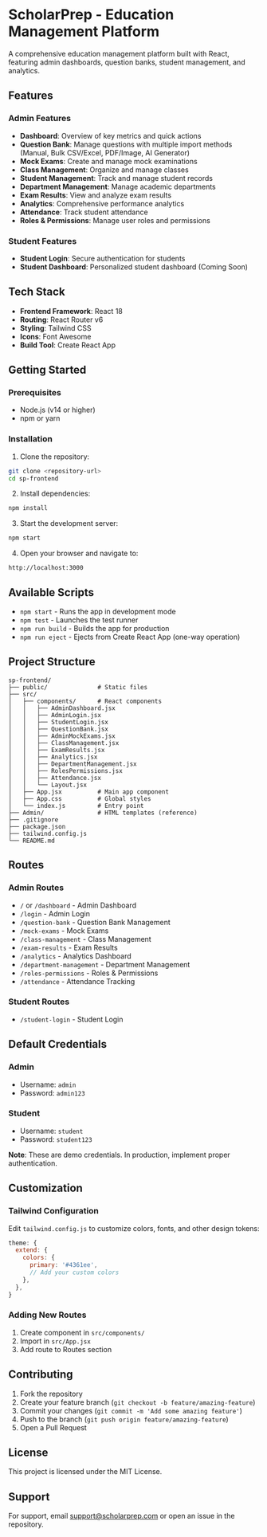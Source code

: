 # ScholarPrep - Education Management Platform

A comprehensive education management platform built with React, featuring admin dashboards, question banks, student management, and analytics.

## Features

### Admin Features
- **Dashboard**: Overview of key metrics and quick actions
- **Question Bank**: Manage questions with multiple import methods (Manual, Bulk CSV/Excel, PDF/Image, AI Generator)
- **Mock Exams**: Create and manage mock examinations
- **Class Management**: Organize and manage classes
- **Student Management**: Track and manage student records
- **Department Management**: Manage academic departments
- **Exam Results**: View and analyze exam results
- **Analytics**: Comprehensive performance analytics
- **Attendance**: Track student attendance
- **Roles & Permissions**: Manage user roles and permissions

### Student Features
- **Student Login**: Secure authentication for students
- **Student Dashboard**: Personalized student dashboard (Coming Soon)

## Tech Stack

- **Frontend Framework**: React 18
- **Routing**: React Router v6
- **Styling**: Tailwind CSS
- **Icons**: Font Awesome
- **Build Tool**: Create React App

## Getting Started

### Prerequisites

- Node.js (v14 or higher)
- npm or yarn

### Installation

1. Clone the repository:
```bash
git clone <repository-url>
cd sp-frontend
```

2. Install dependencies:
```bash
npm install
```

3. Start the development server:
```bash
npm start
```

4. Open your browser and navigate to:
```
http://localhost:3000
```

## Available Scripts

- `npm start` - Runs the app in development mode
- `npm test` - Launches the test runner
- `npm run build` - Builds the app for production
- `npm run eject` - Ejects from Create React App (one-way operation)

## Project Structure

```
sp-frontend/
├── public/              # Static files
├── src/
│   ├── components/      # React components
│   │   ├── AdminDashboard.jsx
│   │   ├── AdminLogin.jsx
│   │   ├── StudentLogin.jsx
│   │   ├── QuestionBank.jsx
│   │   ├── AdminMockExams.jsx
│   │   ├── ClassManagement.jsx
│   │   ├── ExamResults.jsx
│   │   ├── Analytics.jsx
│   │   ├── DepartmentManagement.jsx
│   │   ├── RolesPermissions.jsx
│   │   ├── Attendance.jsx
│   │   └── Layout.jsx
│   ├── App.jsx          # Main app component
│   ├── App.css          # Global styles
│   └── index.js         # Entry point
├── Admin/               # HTML templates (reference)
├── .gitignore
├── package.json
├── tailwind.config.js
└── README.md
```

## Routes

### Admin Routes
- `/` or `/dashboard` - Admin Dashboard
- `/login` - Admin Login
- `/question-bank` - Question Bank Management
- `/mock-exams` - Mock Exams
- `/class-management` - Class Management
- `/exam-results` - Exam Results
- `/analytics` - Analytics Dashboard
- `/department-management` - Department Management
- `/roles-permissions` - Roles & Permissions
- `/attendance` - Attendance Tracking

### Student Routes
- `/student-login` - Student Login

## Default Credentials

### Admin
- Username: `admin`
- Password: `admin123`

### Student
- Username: `student`
- Password: `student123`

**Note**: These are demo credentials. In production, implement proper authentication.

## Customization

### Tailwind Configuration
Edit `tailwind.config.js` to customize colors, fonts, and other design tokens:

```js
theme: {
  extend: {
    colors: {
      primary: '#4361ee',
      // Add your custom colors
    },
  },
}
```

### Adding New Routes
1. Create component in `src/components/`
2. Import in `src/App.jsx`
3. Add route to Routes section

## Contributing

1. Fork the repository
2. Create your feature branch (`git checkout -b feature/amazing-feature`)
3. Commit your changes (`git commit -m 'Add some amazing feature'`)
4. Push to the branch (`git push origin feature/amazing-feature`)
5. Open a Pull Request

## License

This project is licensed under the MIT License.

## Support

For support, email support@scholarprep.com or open an issue in the repository.
